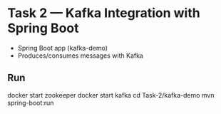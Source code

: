 # Task 2 — Kafka Integration with Spring Boot

- Spring Boot app (kafka-demo)
- Produces/consumes messages with Kafka

## Run
docker start zookeeper
docker start kafka
cd Task-2/kafka-demo
mvn spring-boot:run
